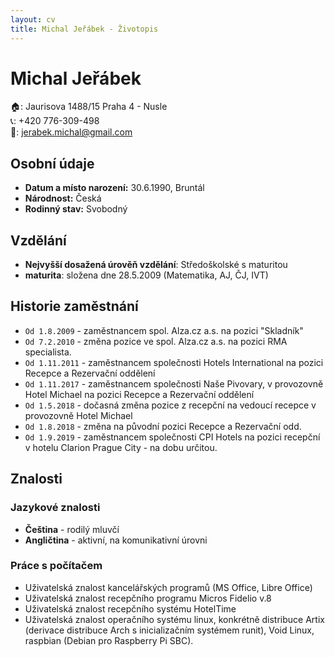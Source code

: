 ```yaml
---
layout: cv
title: Michal Jeřábek - Životopis
---
```

# Michal Jeřábek
🏠: Jaurisova 1488/15 Praha 4 - Nusle<br>
📞: +420 776-309-498<br>
📧: jerabek.michal@gmail.com<br>

## Osobní údaje
  - **Datum a místo narození:** 30.6.1990, Bruntál
  - **Národnost:** Česká
  - **Rodinný stav:** Svobodný

## Vzdělání

  - **Nejvyšší dosažená úrověň vzdělání**: Středoškolské s maturitou
  - **maturita**: složena dne 28.5.2009 (Matematika, AJ, ČJ, IVT)

## Historie zaměstnání

  - `Od 1.8.2009` - zaměstnancem spol. Alza.cz a.s. na pozici "Skladník"
  - `Od 7.2.2010` - změna pozice ve spol. Alza.cz a.s. na pozici RMA specialista.
  - `Od 1.11.2011` - zaměstnancem společnosti Hotels International na pozici Recepce a Rezervační oddělení
  - `Od 1.11.2017` - zaměstnancem společnosti Naše Pivovary, v provozovně Hotel Michael na pozici Recepce a Rezervační oddělení
  - `Od 1.5.2018` - dočasná změna pozice z recepční na vedoucí recepce v provozovně Hotel Michael
  - `Od 1.8.2018` - změna na původní pozici Recepce a Rezervační odd.
  - `Od 1.9.2019` - zaměstnancem společnosti CPI Hotels na pozici recepční v hotelu Clarion Prague City - na dobu určitou.

## Znalosti

### Jazykové znalosti
  - **Čeština** - rodilý mluvčí
  - **Angličtina** - aktivní, na komunikativní úrovni

### Práce s počítačem
  - Uživatelská znalost kancelářských programů (MS Office, Libre Office)
  - Uživatelská znalost recepčního programu Micros Fidelio v.8
  - Uživatelská znalost recepčního systému HotelTime
  - Uživatelská znalost operačního systému linux, konkrétně distribuce Artix (derivace distribuce Arch s inicializačním systémem runit), Void Linux, raspbian (Debian pro Raspberry Pi SBC).

<!-- ### Footer

Last updated: Jun 2019 -->
